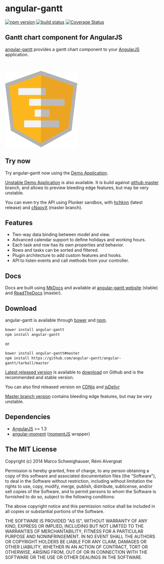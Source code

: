 # angular-gantt 
[![npm version](http://img.shields.io/npm/v/angular-gantt.svg)](https://npmjs.org/package/angular-gantt) 
[![build status](http://img.shields.io/travis/angular-gantt/angular-gantt.svg)](https://travis-ci.org/angular-gantt/angular-gantt)
[![Coverage Status](https://img.shields.io/coveralls/angular-gantt/angular-gantt.svg)](https://coveralls.io/r/angular-gantt/angular-gantt)

## Gantt chart component for AngularJS

[angular-gantt](http://www.angular-gantt.com) provides a gantt chart component to your [AngularJS](https://angularjs.org/) application.

<br/> 

![Angular Gantt](docs/img/angular-gantt.png)

## Try now

Try angular-gantt now using the [Demo Application](http://www.angular-gantt.com/demo).

[Unstable Demo Application](http://rawgit.com/angular-gantt/angular-gantt/master/demo/dist/index.html) is also available.
It is build against [github master](https://github.com/angular-gantt/angular-gantt) branch, and allows to preview 
bleeding edge features, but may be very unstable.

You can even try the API using Plunker sandbox, with [hchknn](http://plnkr.co/hchknn) (latest release)
and [cNqoyX](http://plnkr.co/cNqoyX) (master branch).

## Features
- Two-way data binding between model and view.
- Advanced calendar support to define holidays and working hours.
- Each task and row has its own properties and behavior.
- Rows and tasks can be sorted and filtered.
- Plugin architecture to add custom features and hooks.
- API to listen events and call methods from your controller.

## Docs

Docs are built using [MkDocs](http://www.mkdocs.org/) and available at
[angular-gantt website](http://www.angular-gantt.com) (stable) and [ReadTheDocs](http://angular-gantt.readthedocs.org/en/latest/)
(master).

## Download

angular-gantt is available through [bower](http://bower.io/) and [npm](https://www.npmjs.org/package/angular-gantt).

    bower install angular-gantt
    npm install angular-gantt
    
or

    bower install angular-gantt#master
    npm install https://github.com/angular-gantt/angular-gantt/tarball/master


[Latest released version](https://github.com/angular-gantt/angular-gantt/releases/latest) is available to 
[download](https://github.com/angular-gantt/angular-gantt/releases/latest) on Github and is the recommended and stable version.

You can also find released version on [CDNjs](http://www.cdnjs.com/) and [jsDelivr](http://www.jsdelivr.com/)

[Master branch version](https://github.com/angular-gantt/angular-gantt/tree/master) contains bleeding edge features, but may be very unstable.

## Dependencies
- [AngularJS](https://angularjs.org) >= 1.3
- [angular-moment](https://github.com/urish/angular-moment) ([momentJS](http://momentjs.com/) wrapper)

## The MIT License

Copyright (c) 2014 Marco Schweighauser, Rémi Alvergnat

Permission is hereby granted, free of charge, to any person obtaining a copy
of this software and associated documentation files (the "Software"), to deal
in the Software without restriction, including without limitation the rights
to use, copy, modify, merge, publish, distribute, sublicense, and/or sell
copies of the Software, and to permit persons to whom the Software is
furnished to do so, subject to the following conditions:

The above copyright notice and this permission notice shall be included in
all copies or substantial portions of the Software.

THE SOFTWARE IS PROVIDED "AS IS", WITHOUT WARRANTY OF ANY KIND, EXPRESS OR
IMPLIED, INCLUDING BUT NOT LIMITED TO THE WARRANTIES OF MERCHANTABILITY,
FITNESS FOR A PARTICULAR PURPOSE AND NONINFRINGEMENT. IN NO EVENT SHALL THE
AUTHORS OR COPYRIGHT HOLDERS BE LIABLE FOR ANY CLAIM, DAMAGES OR OTHER
LIABILITY, WHETHER IN AN ACTION OF CONTRACT, TORT OR OTHERWISE, ARISING FROM,
OUT OF OR IN CONNECTION WITH THE SOFTWARE OR THE USE OR OTHER DEALINGS IN
THE SOFTWARE.
